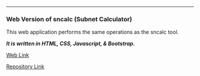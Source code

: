 ----
### Web Version of sncalc (Subnet Calculator)

This web application performs the same operations as the sncalc tool.

***It is written in HTML, CSS, Javascript, & Bootstrap.***

[Web Link](https://sam1225.github.io/sncalc_web/)

[Repository Link](https://github.com/sam1225/sncalc_web)
